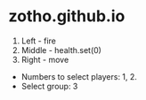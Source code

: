 # zotho.github.io

1. Left - fire
2. Middle - health.set(0)
3. Right - move

* Numbers to select players: 1, 2.
* Select group: 3
